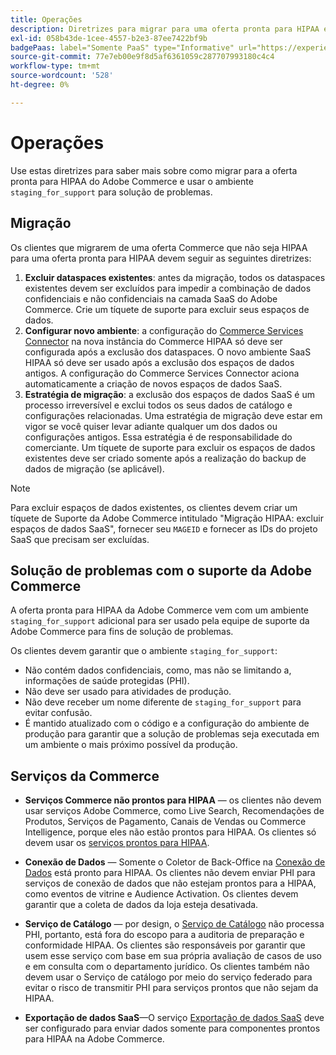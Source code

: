 ```yaml
---
title: Operações
description: Diretrizes para migrar para uma oferta pronta para HIPAA e usar o ambiente de preparo secundário para solução de problemas.
exl-id: 058b43de-1cee-4557-b2e3-87ee7422bf9b
badgePaas: label="Somente PaaS" type="Informative" url="https://experienceleague.adobe.com/en/docs/commerce/user-guides/product-solutions" tooltip="Aplica-se somente a projetos do Adobe Commerce na nuvem (infraestrutura do PaaS gerenciada pela Adobe) e a projetos locais."
source-git-commit: 77e7eb00e9f8d5af6361059c287707993180c4c4
workflow-type: tm+mt
source-wordcount: '528'
ht-degree: 0%

---
```


# Operações

Use estas diretrizes para saber mais sobre como migrar para a oferta pronta para HIPAA do Adobe Commerce e usar o ambiente `staging_for_support` para solução de problemas.

## Migração

Os clientes que migrarem de uma oferta Commerce que não seja HIPAA para uma oferta pronta para HIPAA devem seguir as seguintes diretrizes:

1. **Excluir dataspaces existentes**: antes da migração, todos os dataspaces existentes devem ser excluídos para impedir a combinação de dados confidenciais e não confidenciais na camada SaaS do Adobe Commerce. Crie um tíquete de suporte para excluir seus espaços de dados.
1. **Configurar novo ambiente**: a configuração do [Commerce Services Connector](https://experienceleague.adobe.com/en/docs/commerce/user-guides/integration-services/saas) na nova instância do Commerce HIPAA só deve ser configurada após a exclusão dos dataspaces. O novo ambiente SaaS HIPAA só deve ser usado após a exclusão dos espaços de dados antigos. A configuração do Commerce Services Connector aciona automaticamente a criação de novos espaços de dados SaaS.
1. **Estratégia de migração**: a exclusão dos espaços de dados SaaS é um processo irreversível e exclui todos os seus dados de catálogo e configurações relacionadas. Uma estratégia de migração deve estar em vigor se você quiser levar adiante qualquer um dos dados ou configurações antigos. Essa estratégia é de responsabilidade do comerciante. Um tíquete de suporte para excluir os espaços de dados existentes deve ser criado somente após a realização do backup de dados de migração (se aplicável).

>[!NOTE]
>Para excluir espaços de dados existentes, os clientes devem criar um tíquete de Suporte da Adobe Commerce intitulado &quot;Migração HIPAA: excluir espaços de dados SaaS&quot;, fornecer seu `MAGEID` e fornecer as IDs do projeto SaaS que precisam ser excluídas.

## Solução de problemas com o suporte da Adobe Commerce

A oferta pronta para HIPAA da Adobe Commerce vem com um ambiente `staging_for_support` adicional para ser usado pela equipe de suporte da Adobe Commerce para fins de solução de problemas.

Os clientes devem garantir que o ambiente `staging_for_support`:

- Não contém dados confidenciais, como, mas não se limitando a, informações de saúde protegidas (PHI).
- Não deve ser usado para atividades de produção.
- Não deve receber um nome diferente de `staging_for_support` para evitar confusão.
- É mantido atualizado com o código e a configuração do ambiente de produção para garantir que a solução de problemas seja executada em um ambiente o mais próximo possível da produção.

## Serviços da Commerce

- **Serviços Commerce não prontos para HIPAA** — os clientes não devem usar serviços Adobe Commerce, como Live Search, Recomendações de Produtos, Serviços de Pagamento, Canais de Vendas ou Commerce Intelligence, porque eles não estão prontos para HIPAA. Os clientes só devem usar os [serviços prontos para HIPAA](overview.md).

- **Conexão de Dados** — Somente o Coletor de Back-Office na [Conexão de Dados](https://experienceleague.adobe.com/en/docs/commerce/data-connection/overview) está pronto para HIPAA. Os clientes não devem enviar PHI para serviços de conexão de dados que não estejam prontos para a HIPAA, como eventos de vitrine e Audience Activation. Os clientes devem garantir que a coleta de dados da loja esteja desativada.

- **Serviço de Catálogo** — por design, o [Serviço de Catálogo](https://experienceleague.adobe.com/en/docs/commerce/catalog-service/overview) não processa PHI, portanto, está fora do escopo para a auditoria de preparação e conformidade HIPAA. Os clientes são responsáveis por garantir que usem esse serviço com base em sua própria avaliação de casos de uso e em consulta com o departamento jurídico. Os clientes também não devem usar o Serviço de catálogo por meio do serviço federado para evitar o risco de transmitir PHI para serviços prontos que não sejam da HIPAA.

- **Exportação de dados SaaS**—O serviço [Exportação de dados SaaS](https://experienceleague.adobe.com/en/docs/commerce/saas-data-export/overview) deve ser configurado para enviar dados somente para componentes prontos para HIPAA na Adobe Commerce.
